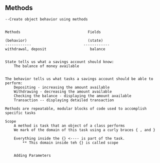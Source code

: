## Methods 
    --Create object behavior using methods 


    Methods                               Fields

    (behavior)                            (state)
    ------------                        ------------
    withdrawal, deposit                    balance


    State tells us what a savings account should know:
        The balance of money available
    

    The behavior tells us what tasks a savings account should be able to perform:
        Depositing - increasing the amount available 
        Withdrawing - decreasing the amount available 
        Checking the balance - displaying the amount available 
        Transaction -- displaying detailed transaction 
    
    Methods are repeatable, modular blocks of code used to accomplish specific tasks

    Scope 
        A method is task that an object of a class performs 
        We mark of the domain of this task using a curly braces { , and }

        Everything inside the {} <---- is part of the task. 
            ** This domain inside teh {} is called scope 

        
        Adding Parameters

        
    




